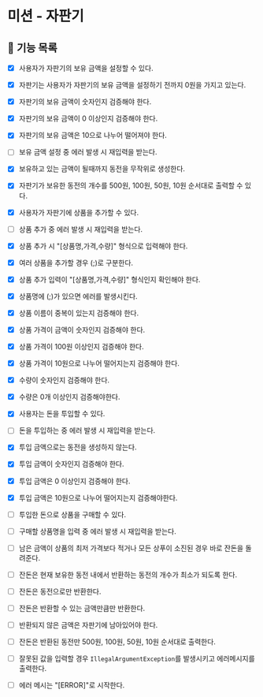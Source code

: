 # 미션 - 자판기

## 🎯 기능 목록

- [x] 사용자가 자판기의 보유 금액을 설정할 수 있다.
- [x] 자판기는 사용자가 자판기의 보유 금액을 설정하기 전까지 0원을 가지고 있는다.
- [x] 자판기의 보유 금액이 숫자인지 검증해야 한다.
- [x] 자판기의 보유 금액이 0 이상인지 검증해야 한다.
- [x] 자판기의 보유 금액은 10으로 나누어 떨어져야 한다.
- [ ] 보유 금액 설정 중 에러 발생 시 재입력을 받는다.
- [x] 보유하고 있는 금액이 될때까지 동전을 무작위로 생성한다.

- [x] 자판기가 보유한 동전의 개수를 500원, 100원, 50원, 10원 순서대로 출력할 수 있다.

- [x] 사용자가 자판기에 상품을 추가할 수 있다.
- [ ] 상품 추가 중 에러 발생 시 재입력을 받는다.
- [x] 상품 추가 시 "[상품명,가격,수량]" 형식으로 입력해야 한다.
- [x] 여러 상품을 추가할 경우 (;)로 구분한다.
- [x] 상품 추가 입력이 "[상품명,가격,수량]" 형식인지 확인해야 한다.
- [x] 상품명에 (;)가 있으면 에러를 발생시킨다.
- [x] 상품 이름이 중복이 있는지 검증해야 한다.
- [x] 상품 가격이 금액이 숫자인지 검증해야 한다.
- [x] 상품 가격이 100원 이상인지 검증해야 한다.
- [x] 상품 가격이 10원으로 나누어 떨어지는지 검증해야 한다.
- [x] 수량이 숫자인지 검증해야 한다.
- [x] 수량은 0개 이상인지 검증해야한다.

- [x] 사용자는 돈을 투입할 수 있다.
- [ ] 돈을 투입하는 중 에러 발생 시 재입력을 받는다.
- [x] 투입 금액으로는 동전을 생성하지 않는다.
- [x] 투입 금액이 숫자인지 검증해야 한다.
- [x] 투입 금액은 0 이상인지 검증해야 한다.
- [x] 투입 금액은 10원으로 나누어 떨어지는지 검증해야한다.

- [ ] 투입한 돈으로 상품을 구매할 수 있다.
- [ ] 구매할 상품명을 입력 중 에러 발생 시 재입력을 받는다.

- [ ] 남은 금액이 상품의 최저 가격보다 적거나 모든 상푸이 소진된 경우 바로 잔돈을 돌려준다.
- [ ] 잔돈은 현재 보유한 동전 내에서 반환하는 동전의 개수가 최소가 되도록 한다.
- [ ] 잔돈은 동전으로만 반환한다.
- [ ] 잔돈은 반환할 수 있는 금액만큼만 반환한다.
- [ ] 반환되지 않은 금액은 자판기에 남아있어야 한다.
- [ ] 잔돈은 반환된 동전만 500원, 100원, 50원, 10원 순서대로 출력한다.

- [ ] 잘못된 값을 입력할 경우 `IllegalArgumentException`를 발생시키고 에러메시지를 출력한다.
- [ ] 에러 메시는 "[ERROR]"로 시작한다.
